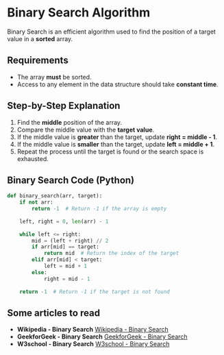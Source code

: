# Binary Search Algorithm

Binary Search is an efficient algorithm used to find the position of a target value in a **sorted** array.

## Requirements
- The array **must** be sorted.
- Access to any element in the data structure should take **constant time**.

## Step-by-Step Explanation
1. Find the **middle** position of the array.
2. Compare the middle value with the **target value**.
3. If the middle value is **greater** than the target, update **right = middle - 1**.
4. If the middle value is **smaller** than the target, update **left = middle + 1**.
5. Repeat the process until the target is found or the search space is exhausted.

## Binary Search Code (Python)
```python
def binary_search(arr, target):
    if not arr:
        return -1  # Return -1 if the array is empty
    
    left, right = 0, len(arr) - 1
    
    while left <= right:
        mid = (left + right) // 2
        if arr[mid] == target:
            return mid  # Return the index of the target
        elif arr[mid] < target:
            left = mid + 1
        else:
            right = mid - 1
            
    return -1  # Return -1 if the target is not found
```

## Some articles to read
- **Wikipedia - Binary Search** [Wikipedia - Binary Search](https://en.wikipedia.org/wiki/Binary_search)
- **GeekforGeek - Binary Search** [GeekforGeek - Binary Search](https://www.geeksforgeeks.org/binary-search/)
- **W3school - Binary Search** [W3school - Binary Search](https://www.w3schools.com/dsa/dsa_algo_binarysearch.php)